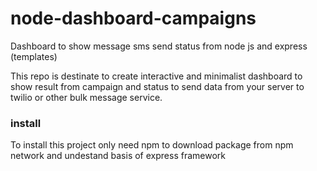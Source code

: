 # node-dashboard-campaigns
Dashboard to show message sms send status from node js and express (templates)

This repo is destinate to create interactive and minimalist dashboard to show result from campaign and status to send data from your server to twilio or other bulk message service.

### install
To install this project only need npm to download package from npm network
and undestand basis of express framework




